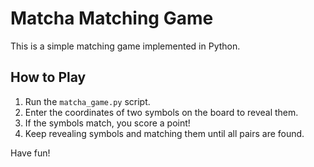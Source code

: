 # Matcha Matching Game

This is a simple matching game implemented in Python.

## How to Play

1. Run the `matcha_game.py` script.
2. Enter the coordinates of two symbols on the board to reveal them.
3. If the symbols match, you score a point!
4. Keep revealing symbols and matching them until all pairs are found.

Have fun!
